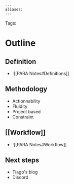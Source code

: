 ```
---
aliases:
---
```

Tags:

# Outline

## Definition 
- ![[PARA Notes#Definitions]]
## Methodology
- Actionnability
- Fluidity
- Project based
- Constraint
## [[Workflow]]
- ![[PARA Notes#Workflow]]
## Next steps
- Tiago's blog
- Discord